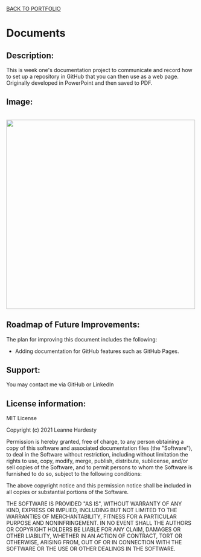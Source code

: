 <a href="https://leanneh11.github.io/LeanneH/" >BACK TO PORTFOLIO</a>

# Documents

## **Description:**
This is week one's documentation project to communicate and record how to set up a repository in GitHub that you can then use as a web page. Originally developed in PowerPoint and then saved to PDF.

## **Image:**
<br>
<img src="documents.png" width='500' />

## **Roadmap of Future Improvements:**
The plan for improving this document includes the following:
- Adding documentation for GitHub features such as GitHub Pages.

## **Support:**
You may contact me via GitHub or LinkedIn

## **License information:**
MIT License

Copyright (c) 2021 Leanne Hardesty

Permission is hereby granted, free of charge, to any person obtaining a copy
of this software and associated documentation files (the "Software"), to deal
in the Software without restriction, including without limitation the rights
to use, copy, modify, merge, publish, distribute, sublicense, and/or sell
copies of the Software, and to permit persons to whom the Software is
furnished to do so, subject to the following conditions:

The above copyright notice and this permission notice shall be included in all
copies or substantial portions of the Software.

THE SOFTWARE IS PROVIDED "AS IS", WITHOUT WARRANTY OF ANY KIND, EXPRESS OR
IMPLIED, INCLUDING BUT NOT LIMITED TO THE WARRANTIES OF MERCHANTABILITY,
FITNESS FOR A PARTICULAR PURPOSE AND NONINFRINGEMENT. IN NO EVENT SHALL THE
AUTHORS OR COPYRIGHT HOLDERS BE LIABLE FOR ANY CLAIM, DAMAGES OR OTHER
LIABILITY, WHETHER IN AN ACTION OF CONTRACT, TORT OR OTHERWISE, ARISING FROM,
OUT OF OR IN CONNECTION WITH THE SOFTWARE OR THE USE OR OTHER DEALINGS IN THE
SOFTWARE.
<br>

